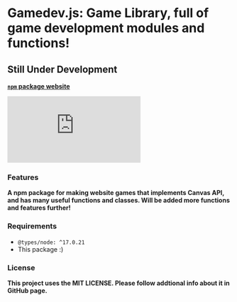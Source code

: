 # Gamedev.js: Game Library, full of game development modules and functions!

## **Still Under Development**


**[`npm` package website](https://www.npmjs.com/package/gamedevjs)**

![npm](https://img.shields.io/npm/v/game.js?color=Green&label=Current%20package%20version&style=flat-square)


### Features

**A npm package for making website games that implements Canvas API, and has many useful functions and classes. Will be added more functions and features further!**

### Requirements

 - `@types/node: ^17.0.21`
 - This package :)

### License

**This project uses the MIT LICENSE. Please follow addtional info about it in GitHub page.**

